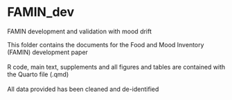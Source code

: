 # FAMIN_dev
FAMIN development and validation with mood drift

This folder contains the documents for the Food and Mood Inventory (FAMIN) development paper
\
\
R code, main text, supplements and all figures and tables are contained with the Quarto file (.qmd)
\
\
All data provided has been cleaned and de-identified
